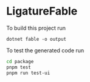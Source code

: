 # LigatureFable

To build this project run

`dotnet fable -o output`

To test the generated code run

```bash
cd package
pnpm test
pnpm run test-ui
```

